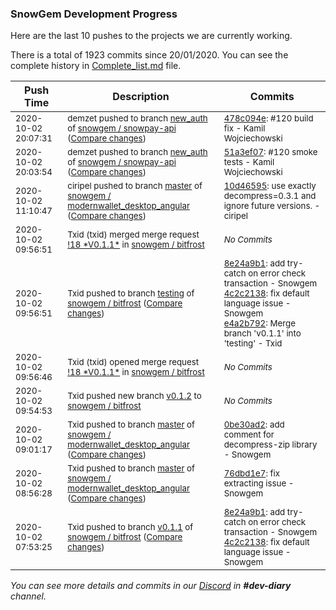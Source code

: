 
### SnowGem Development Progress

Here are the last 10 pushes to the projects we are currently working.

There is a total of 1923 commits since 20/01/2020. You can see the complete history in
 [Complete_list.md](Complete_list.md) file.

| Push Time | Description | Commits |
| --- | --- | --- |
| <sub>2020-10-02 20:07:31</sub> | <sub>demzet pushed to branch [new\_auth](https://gitlab.com/snowgem/snowpay-api/commits/new_auth) of [snowgem / snowpay\-api](https://gitlab.com/snowgem/snowpay-api) ([Compare changes](https://gitlab.com/snowgem/snowpay-api/compare/51a3ef071f1d7925b7d9aed6503c72ea738c0e32...478c094e97a060e178a95dea281e5caa0ce99a40))</sub> | <sub>[478c094e](https://gitlab.com/snowgem/snowpay-api/-/commit/478c094e97a060e178a95dea281e5caa0ce99a40): #120 build fix - Kamil Wojciechowski</sub> |
| <sub>2020-10-02 20:03:54</sub> | <sub>demzet pushed to branch [new\_auth](https://gitlab.com/snowgem/snowpay-api/commits/new_auth) of [snowgem / snowpay\-api](https://gitlab.com/snowgem/snowpay-api) ([Compare changes](https://gitlab.com/snowgem/snowpay-api/compare/9d63f4e853929b43a172ffaeac36d5a753e45949...51a3ef071f1d7925b7d9aed6503c72ea738c0e32))</sub> | <sub>[51a3ef07](https://gitlab.com/snowgem/snowpay-api/-/commit/51a3ef071f1d7925b7d9aed6503c72ea738c0e32): #120 smoke tests - Kamil Wojciechowski</sub> |
| <sub>2020-10-02 11:10:47</sub> | <sub>ciripel pushed to branch [master](https://gitlab.com/snowgem/modernwallet_desktop_angular/commits/master) of [snowgem / modernwallet\_desktop\_angular](https://gitlab.com/snowgem/modernwallet_desktop_angular) ([Compare changes](https://gitlab.com/snowgem/modernwallet_desktop_angular/compare/0be30ad295e8273314ba9bcd32bda69579b7c15e...10d4659573e45b849aa9bb3321c2f462b420b955))</sub> | <sub>[10d46595](https://gitlab.com/snowgem/modernwallet_desktop_angular/-/commit/10d4659573e45b849aa9bb3321c2f462b420b955): use exactly decompress=0.3.1 and ignore future versions. - ciripel</sub> |
| <sub>2020-10-02 09:56:51</sub> | <sub>Txid (txid) merged merge request [\!18 \*V0\.1\.1\*](https://gitlab.com/snowgem/bitfrost/-/merge_requests/18) in [snowgem / bitfrost](https://gitlab.com/snowgem/bitfrost)</sub> | <sub>_No Commits_</sub> |
| <sub>2020-10-02 09:56:51</sub> | <sub>Txid pushed to branch [testing](https://gitlab.com/snowgem/bitfrost/commits/testing) of [snowgem / bitfrost](https://gitlab.com/snowgem/bitfrost) ([Compare changes](https://gitlab.com/snowgem/bitfrost/compare/5caa6dd7991418847985009bbc549656fe13b16a...e4a2b7922478d7968576c2e68a1afaaef3906b87))</sub> | <sub>[8e24a9b1](https://gitlab.com/snowgem/bitfrost/-/commit/8e24a9b19616e531a4df55a252ff6b62bee5e3f0): add try-catch on error check transaction - Snowgem<br>[4c2c2138](https://gitlab.com/snowgem/bitfrost/-/commit/4c2c2138edf6cafed162e37d896f16862fd3fa37): fix default language issue - Snowgem<br>[e4a2b792](https://gitlab.com/snowgem/bitfrost/-/commit/e4a2b7922478d7968576c2e68a1afaaef3906b87): Merge branch 'v0.1.1' into 'testing' - Txid</sub> |
| <sub>2020-10-02 09:56:46</sub> | <sub>Txid (txid) opened merge request [\!18 \*V0\.1\.1\*](https://gitlab.com/snowgem/bitfrost/-/merge_requests/18) in [snowgem / bitfrost](https://gitlab.com/snowgem/bitfrost)</sub> | <sub>_No Commits_</sub> |
| <sub>2020-10-02 09:54:53</sub> | <sub>Txid pushed new branch [v0\.1\.2](https://gitlab.com/snowgem/bitfrost/commits/v0.1.2) to [snowgem / bitfrost](https://gitlab.com/snowgem/bitfrost)</sub> | <sub>_No Commits_</sub> |
| <sub>2020-10-02 09:01:17</sub> | <sub>Txid pushed to branch [master](https://gitlab.com/snowgem/modernwallet_desktop_angular/commits/master) of [snowgem / modernwallet\_desktop\_angular](https://gitlab.com/snowgem/modernwallet_desktop_angular) ([Compare changes](https://gitlab.com/snowgem/modernwallet_desktop_angular/compare/76dbd1e75d41c1a163dbfcc89e98463fec284cf4...0be30ad295e8273314ba9bcd32bda69579b7c15e))</sub> | <sub>[0be30ad2](https://gitlab.com/snowgem/modernwallet_desktop_angular/-/commit/0be30ad295e8273314ba9bcd32bda69579b7c15e): add comment for decompress-zip library - Snowgem</sub> |
| <sub>2020-10-02 08:56:28</sub> | <sub>Txid pushed to branch [master](https://gitlab.com/snowgem/modernwallet_desktop_angular/commits/master) of [snowgem / modernwallet\_desktop\_angular](https://gitlab.com/snowgem/modernwallet_desktop_angular) ([Compare changes](https://gitlab.com/snowgem/modernwallet_desktop_angular/compare/54dacca023d1c8f18d2d60e88b47b261a590d2e1...76dbd1e75d41c1a163dbfcc89e98463fec284cf4))</sub> | <sub>[76dbd1e7](https://gitlab.com/snowgem/modernwallet_desktop_angular/-/commit/76dbd1e75d41c1a163dbfcc89e98463fec284cf4): fix extracting issue - Snowgem</sub> |
| <sub>2020-10-02 07:53:25</sub> | <sub>Txid pushed to branch [v0\.1\.1](https://gitlab.com/snowgem/bitfrost/commits/v0.1.1) of [snowgem / bitfrost](https://gitlab.com/snowgem/bitfrost) ([Compare changes](https://gitlab.com/snowgem/bitfrost/compare/47276136d78cb06c7f89afb57a01dfadf96fd809...4c2c2138edf6cafed162e37d896f16862fd3fa37))</sub> | <sub>[8e24a9b1](https://gitlab.com/snowgem/bitfrost/-/commit/8e24a9b19616e531a4df55a252ff6b62bee5e3f0): add try-catch on error check transaction - Snowgem<br>[4c2c2138](https://gitlab.com/snowgem/bitfrost/-/commit/4c2c2138edf6cafed162e37d896f16862fd3fa37): fix default language issue - Snowgem</sub> |

_You can see more details and commits in our [Discord](https://discord.gg/zumGnbg) in **#dev-diary** channel._
